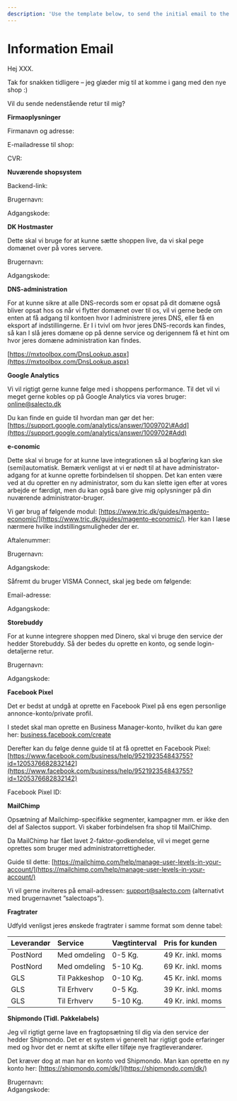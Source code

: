 ```yaml
---
description: 'Use the template below, to send the initial email to the customer.'
---
```


# Information Email

Hej XXX.

Tak for snakken tidligere – jeg glæder mig til at komme i gang med den nye shop :\)

Vil du sende nedenstående retur til mig?

**Firmaoplysninger**

Firmanavn og adresse:

E-mailadresse til shop:

CVR:

**Nuværende shopsystem**

Backend-link:

Brugernavn:

Adgangskode:

**DK Hostmaster**

Dette skal vi bruge for at kunne sætte shoppen live, da vi skal pege domænet over på vores servere.

Brugernavn:

Adgangskode:

**DNS-administration**

For at kunne sikre at alle DNS-records som er opsat på dit domæne også bliver opsat hos os når vi flytter domænet over til os, vil vi gerne bede om enten at få adgang til kontoen hvor I administrere jeres DNS, eller få en eksport af indstillingerne. Er I i tvivl om hvor jeres DNS-records kan findes, så kan I slå jeres domæne op på denne service og derigennem få et hint om hvor jeres domæne administration kan findes.

[https://mxtoolbox.com/DnsLookup.aspx](https://mxtoolbox.com/DnsLookup.aspx)

**Google Analytics**

Vi vil rigtigt gerne kunne følge med i shoppens performance. Til det vil vi meget gerne kobles op på Google Analytics via vores bruger: [online@salecto.dk](mailto:online@salecto.dk)

Du kan finde en guide til hvordan man gør det her: [https://support.google.com/analytics/answer/1009702\#Add](https://support.google.com/analytics/answer/1009702#Add)

**e-conomic**

Dette skal vi bruge for at kunne lave integrationen så al bogføring kan ske \(semi\)automatisk. Bemærk venligst at vi er nødt til at have administrator-adgang for at kunne oprette forbindelsen til shoppen. Det kan enten være ved at du opretter en ny administrator, som du kan slette igen efter at vores arbejde er færdigt, men du kan også bare give mig oplysninger på din nuværende administrator-bruger.

Vi gør brug af følgende modul: [https://www.tric.dk/guides/magento-economic/](https://www.tric.dk/guides/magento-economic/). Her kan I læse nærmere hvilke indstillingsmuligheder der er.

Aftalenummer:

Brugernavn:

Adgangskode:

Såfremt du bruger VISMA Connect, skal jeg bede om følgende:

Email-adresse:

Adgangskode:

**Storebuddy**

For at kunne integrere shoppen med Dinero, skal vi bruge den service der hedder Storebuddy. Så der bedes du oprette en konto, og sende login-detaljerne retur.

Brugernavn:

Adgangskode:

**Facebook Pixel**

Det er bedst at undgå at oprette en Facebook Pixel på ens egen personlige annonce-konto/private profil.

I stedet skal man oprette en Business Manager-konto, hvilket du kan gøre her: [business.facebook.com/create](https://business.facebook.com/create)

Derefter kan du følge denne guide til at få oprettet en Facebook Pixel: [https://www.facebook.com/business/help/952192354843755?id=1205376682832142](https://www.facebook.com/business/help/952192354843755?id=1205376682832142)

Facebook Pixel ID:

**MailChimp**

Opsætning af Mailchimp-specifikke segmenter, kampagner mm. er ikke den del af Salectos support. Vi skaber forbindelsen fra shop til MailChimp.

Da MailChimp har fået lavet 2-faktor-godkendelse, vil vi meget gerne oprettes som bruger med administratorrettigheder.

Guide til dette: [https://mailchimp.com/help/manage-user-levels-in-your-account/](https://mailchimp.com/help/manage-user-levels-in-your-account/)

Vi vil gerne inviteres på email-adressen: [support@salecto.com](mailto:support@salecto.com) \(alternativt med brugernavnet ”salectoaps”\).

**Fragtrater**

Udfyld venligst jeres ønskede fragtrater i samme format som denne tabel: 



| **Leverandør** | **Service** | **Vægtinterval** | **Pris for kunden** |
| :--- | :--- | :--- | :--- |
| PostNord | Med omdeling | 0-5 Kg. | 49 Kr. inkl. moms |
| PostNord | Med omdeling | 5-10 Kg. | 69 Kr. inkl. moms |
| GLS | Til Pakkeshop | 0-10 Kg. | 45 Kr. inkl. moms |
| GLS | Til Erhverv | 0-5 Kg. | 39 Kr. inkl. moms |
| GLS | Til Erhverv | 5-10 Kg. | 49 Kr. inkl. moms |

**Shipmondo \(Tidl. Pakkelabels\)**

Jeg vil rigtigt gerne lave en fragtopsætning til dig via den service der hedder Shipmondo. Det er et system vi generelt har rigtigt gode erfaringer med og hvor det er nemt at skifte eller tilføje nye fragtleverandører.

Det kræver dog at man har en konto ved Shipmondo. Man kan oprette en ny konto her: [https://shipmondo.com/dk/](https://shipmondo.com/dk/)

Brugernavn:  
Adgangskode:

